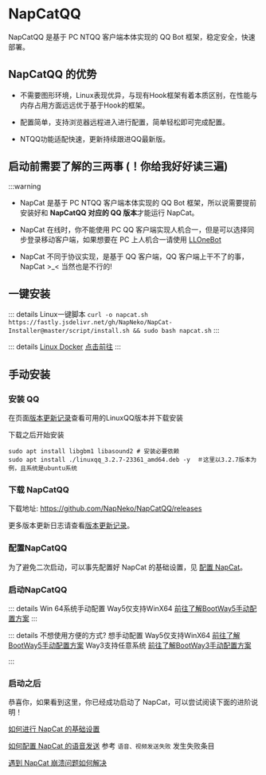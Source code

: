 # NapCatQQ

NapCatQQ 是基于 PC NTQQ 客户端本体实现的 QQ Bot 框架，稳定安全，快速部署。

## NapCatQQ 的优势

- 不需要图形环境，Linux表现优异，与现有Hook框架有着本质区别，在性能与内存占用方面远远优于基于Hook的框架。

- 配置简单，支持浏览器远程进入进行配置，简单轻松即可完成配置。

- NTQQ功能适配快速，更新持续跟进QQ最新版。

## 启动前需要了解的三两事 (！你给我好好读三遍)

:::warning

- NapCat 是基于 PC NTQQ 客户端本体实现的 QQ Bot 框架，所以说需要提前安装好和 **NapCatQQ 对应的 QQ 版本**才能运行 NapCat。

- NapCat 在线时，你不能使用 PC QQ 客户端实现人机合一，但是可以选择同步登录移动客户端，如果想要在 PC 上人机合一请使用 [LLOneBot](https://github.com/LLOneBot/LLOneBot)

- NapCat 不同于协议实现，是基于 QQ 客户端，QQ 客户端上干不了的事，NapCat >_< 当然也是不行的!
## 一键安装

::: details Linux一键脚本
`curl -o napcat.sh https://fastly.jsdelivr.net/gh/NapNeko/NapCat-Installer@master/script/install.sh && sudo bash napcat.sh`
:::

::: details [Linux Docker](https://github.com/NapNeko/NapCat-Docker)
[点击前往](https://github.com/NapNeko/NapCat-Docker)
:::

## 手动安装

### 安装 QQ

在页面[版本更新记录](./version.md)查看可用的LinuxQQ版本并下载安装

下载之后开始安装

```
sudo apt install libgbm1 libasound2 # 安装必要依赖
sudo apt install ./linuxqq_3.2.7-23361_amd64.deb -y  ＃这里以3.2.7版本为例，且系统是ubuntu系统
```

### 下载 NapCatQQ

下载地址: <https://github.com/NapNeko/NapCatQQ/releases>

更多版本更新日志请查看[版本更新记录](./version.md)。

### 配置NapCatQQ

为了避免二次启动，可以事先配置好 NapCat 的基础设置，见 [配置 NapCat](./config.md)。

### 启动NapCatQQ

::: details Win 64系统手动配置
Way5仅支持WinX64
[前往了解BootWay5手动配置方案](/zh-CN/guide/BootWay05.md)
:::

::: details 不想使用方便的方式? 想手动配置
Way5仅支持WinX64
[前往了解BootWay5手动配置方案](/zh-CN/guide/BootWay05.md)
Way3支持任意系统
[前往了解BootWay3手动配置方案](/zh-CN/guide/BootWay03.md)

:::

### 启动之后

恭喜你，如果看到这里，你已经成功启动了 NapCat，可以尝试阅读下面的进阶说明！

[如何进行 NapCat 的基础设置](/zh-CN/guide/config.md)

[如何配置 NapCat 的语音发送](/zh-CN/guide/faq.md) 参考 `语音、视频发送失败` 发生失败条目

[遇到 NapCat 崩溃问题如何解决](/zh-CN/guide/faq.md)
